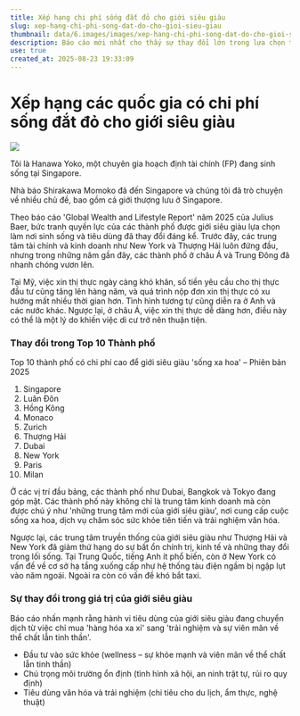 ```yaml
---
title: Xếp hạng chi phí sống đắt đỏ cho giới siêu giàu
slug: xep-hang-chi-phi-song-dat-do-cho-gioi-sieu-giau
thumbnail: data/6.images/images/xep-hang-chi-phi-song-dat-do-cho-gioi-sieu-giau.webp
description: Báo cáo mới nhất cho thấy sự thay đổi lớn trong lựa chọn thành phố của giới siêu giàu, với các đô thị châu Á và Trung Đông dẫn đầu về chi phí sống đắt đỏ và thu hút đầu tư vào trải nghiệm.
use: true
created_at: 2025-08-23 19:33:09
---
```


# Xếp hạng các quốc gia có chi phí sống đắt đỏ cho giới siêu giàu

![](/images/title-1755921158211.webp)

Tôi là Hanawa Yoko, một chuyên gia hoạch định tài chính (FP) đang sinh sống tại Singapore.

Nhà báo Shirakawa Momoko đã đến Singapore và chúng tôi đã trò chuyện về nhiều chủ đề, bao gồm cả giới thượng lưu ở Singapore.

Theo báo cáo 'Global Wealth and Lifestyle Report' năm 2025 của Julius Baer, bức tranh quyền lực của các thành phố được giới siêu giàu lựa chọn làm nơi sinh sống và tiêu dùng đã thay đổi đáng kể. Trước đây, các trung tâm tài chính và kinh doanh như New York và Thượng Hải luôn đứng đầu, nhưng trong những năm gần đây, các thành phố ở châu Á và Trung Đông đã nhanh chóng vươn lên.

Tại Mỹ, việc xin thị thực ngày càng khó khăn, số tiền yêu cầu cho thị thực đầu tư cũng tăng lên hàng năm, và quá trình nộp đơn xin thị thực có xu hướng mất nhiều thời gian hơn. Tình hình tương tự cũng diễn ra ở Anh và các nước khác. Ngược lại, ở châu Á, việc xin thị thực dễ dàng hơn, điều này có thể là một lý do khiến việc di cư trở nên thuận tiện.

### Thay đổi trong Top 10 Thành phố

Top 10 thành phố có chi phí cao để giới siêu giàu 'sống xa hoa' – Phiên bản 2025

1. Singapore
2. Luân Đôn
3. Hồng Kông
4. Monaco
5. Zurich
6. Thượng Hải
7. Dubai
8. New York
9. Paris
10. Milan

Ở các vị trí đầu bảng, các thành phố như Dubai, Bangkok và Tokyo đang góp mặt. Các thành phố này không chỉ là trung tâm kinh doanh mà còn được chú ý như 'những trung tâm mới của giới siêu giàu', nơi cung cấp cuộc sống xa hoa, dịch vụ chăm sóc sức khỏe tiên tiến và trải nghiệm văn hóa.

Ngược lại, các trung tâm truyền thống của giới siêu giàu như Thượng Hải và New York đã giảm thứ hạng do sự bất ổn chính trị, kinh tế và những thay đổi trong lối sống. Tại Trung Quốc, tiếng Anh ít phổ biến, còn ở New York có vấn đề về cơ sở hạ tầng xuống cấp như hệ thống tàu điện ngầm bị ngập lụt vào năm ngoái. Ngoài ra còn có vấn đề khó bắt taxi.

### Sự thay đổi trong giá trị của giới siêu giàu

Báo cáo nhấn mạnh rằng hành vi tiêu dùng của giới siêu giàu đang chuyển dịch từ việc chỉ mua 'hàng hóa xa xỉ' sang 'trải nghiệm và sự viên mãn về thể chất lẫn tinh thần'.

* Đầu tư vào sức khỏe (wellness – sự khỏe mạnh và viên mãn về thể chất lẫn tinh thần)
* Chú trọng môi trường ổn định (tình hình xã hội, an ninh trật tự, rủi ro quy định)
* Tiêu dùng văn hóa và trải nghiệm (chi tiêu cho du lịch, ẩm thực, nghệ thuật)